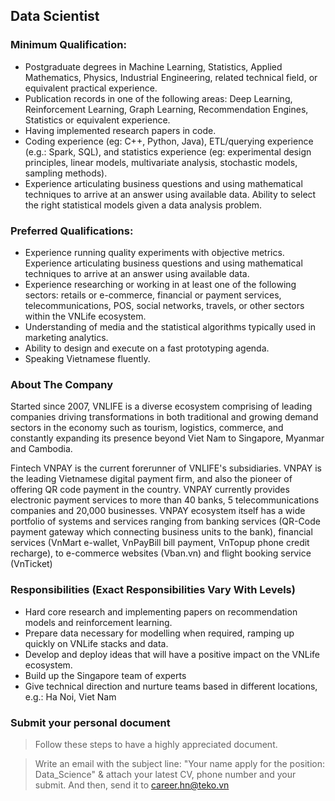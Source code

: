 ## Data Scientist

### Minimum Qualification:
- Postgraduate degrees in Machine Learning, Statistics, Applied Mathematics, Physics, Industrial Engineering, related technical field, or equivalent practical experience.
- Publication records in one of the following areas: Deep Learning, Reinforcement Learning, Graph Learning, Recommendation Engines, Statistics or equivalent experience.
- Having implemented research papers in code.
- Coding experience (eg: C++, Python, Java), ETL/querying experience (e.g.: Spark, SQL), and statistics experience (eg: experimental design principles, linear models, multivariate analysis, stochastic models, sampling methods).
- Experience articulating business questions and using mathematical techniques to arrive at an answer using available data. Ability to select the right statistical models given a data analysis problem.

### Preferred Qualifications:
- Experience running quality experiments with objective metrics. Experience articulating business questions and using mathematical techniques to arrive at an answer using available data.
- Experience researching or working in at least one of the following sectors: retails or e-commerce, financial or payment services, telecommunications, POS, social networks, travels, or other sectors within the VNLife ecosystem.
- Understanding of media and the statistical algorithms typically used in marketing analytics.
- Ability to design and execute on a fast prototyping agenda.
- Speaking Vietnamese fluently.

### About The Company

Started since 2007, VNLIFE is a diverse ecosystem comprising of leading companies driving transformations in both traditional and growing demand sectors in the economy such as tourism, logistics, commerce, and constantly expanding its presence beyond Viet Nam to Singapore, Myanmar and Cambodia.

Fintech VNPAY is the current forerunner of VNLIFE's subsidiaries. VNPAY is the leading Vietnamese digital payment firm, and also the pioneer of offering QR code payment in the country. VNPAY currently provides electronic payment services to more than 40 banks, 5 telecommunications companies and 20,000 businesses. VNPAY ecosystem itself has a wide portfolio of systems and services ranging from banking services (QR-Code payment gateway which connecting business units to the bank), financial services (VnMart e-wallet, VnPayBill bill payment, VnTopup phone credit recharge), to e-commerce websites (Vban.vn) and flight booking service (VnTicket)

### Responsibilities (Exact Responsibilities Vary With Levels)
- Hard core research and implementing papers on recommendation models and reinforcement learning.
- Prepare data necessary for modelling when required, ramping up quickly on VNLife stacks and data.
- Develop and deploy ideas that will have a positive impact on the VNLife ecosystem.
- Build up the Singapore team of experts
- Give technical direction and nurture teams based in different locations, e.g.: Ha Noi, Viet Nam

### Submit your personal document
> Follow these steps to have a highly appreciated document.

> Write an email with the subject line: "Your name apply for the position: Data_Science" & attach your latest CV, phone number and your submit. And then, send it to [career.hn@teko.vn](Career.hn@teko.vn)
